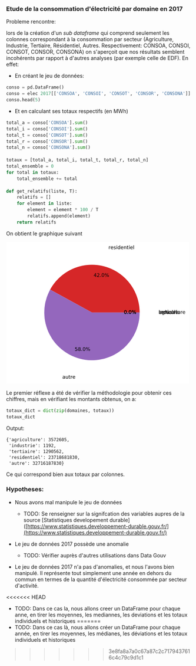 ### Etude de la consommation d'électricité par domaine en 2017

Probleme rencontre:

lors de la création d'un _sub dataframe_ qui comprend seulement les colonnes correspondant à la consommation par secteur (Agriculture, Industrie, Tertiaire, Résidentiel, Autres. Respectivement: CONSOA, CONSOI, CONSOT, CONSOR, CONSONA)
on s'aperçoit que nos résultats semblent incohérents par rapport à d'autres analyses (par exemple celle de EDF). En effet:

- En créant le jeu de données:

```python
conso = pd.DataFrame()
conso = elec 2017[['CONSOA', 'CONSOI', 'CONSOT', 'CONSOR', 'CONSONA']]
conso.head(5)
```

- Et en calculant ses totaux respectifs (en MWh)

```python
total_a = conso['CONSOA'].sum()
total_i = conso['CONSOI'].sum()
total_t = conso['CONSOT'].sum()
total_r = conso['CONSOR'].sum()
total_n = conso['CONSONA'].sum()

totaux = [total_a, total_i, total_t, total_r, total_n]
total_ensemble = 0
for total in totaux:
    total_ensemble += total

def get_relatifs(liste, T):
    relatifs = []
    for element in liste:
        element = element * 100 / T
        relatifs.append(element)
    return relatifs
```

On obtient le graphique suivant

![image](graph2017.png)

Le premier réflexe a été de vérifier la méthodologie pour obtenir ces chiffres, mais en vérifiant les montants obtenus, on a:

```python
totaux_dict = dict(zip(domaines, totaux))
totaux_dict
```

Output: 

```
{'agriculture': 3572605,
 'industrie': 1192,
 'tertiaire': 1290562,
 'residentiel': 23718681830,
 'autre': 32716187830}
```

Ce qui correspond bien aux totaux par colonnes.

### Hypotheses:

- Nous avons mal manipule le jeu de données
  
  - TODO: Se renseigner sur la signifcation des variables aupres de la source [Statistiques developement durable]([https://www.statistiques.developpement-durable.gouv.fr/](https://www.statistiques.developpement-durable.gouv.fr/)

- Le jeu de données 2017 possède une anomalie
  
  - TODO: Vérifier auprès d'autres utilisations dans Data Gouv

- Le jeu de données 2017 n'a pas d'anomalies, et nous l'avons bien manipulé. Il représente tout simplement une année en dehors du commun en termes de la quantité d'électricité consommée par secteur d'activité.
  
<<<<<<< HEAD
  - TODO: Dans ce cas la, nous allons creer un DataFrame pour chaque anne, en tirer les moyennes, les mediannes, les deviations et les totaux individuels et historiques
=======
  - TODO: Dans ce cas là, nous allons créer un DataFrame pour chaque année, en tirer les moyennes, les médianes, les déviations et les totaux individuels et historiques

  
  
>>>>>>> 3e8fa8a7a0c67a87c2c7179437616c4c79c9d1c1
